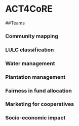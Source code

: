 # ACT4CoRE

##Teams
### Community mapping

### LULC classification

### Water management

### Plantation management

### Fairness in fund allocation

### Marketing for cooperatives

### Socio-economic impact

